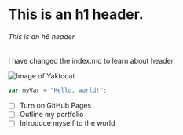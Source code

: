 # This is an h1 header.
###### This is an h6 header.

I have changed the index.md to learn about header. 

![Image of Yaktocat](https://octodex.github.com/images/yaktocat.png)

``` javascript
var myVar = "Hello, world!";
```

- [ ] Turn on GitHub Pages
- [ ] Outline my portfolio
- [ ] Introduce myself to the world
